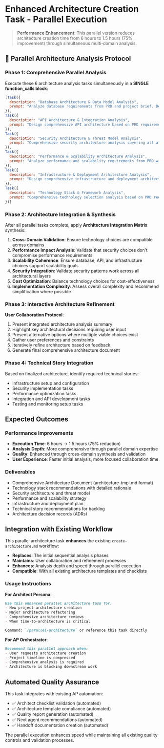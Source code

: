 # Enhanced Architecture Creation Task - Parallel Execution

> **Performance Enhancement**: This parallel version reduces architecture creation time from 6 hours to 1.5 hours (75% improvement) through simultaneous multi-domain analysis.

## 🚀 Parallel Architecture Analysis Protocol

### Phase 1: Comprehensive Parallel Analysis

Execute these 6 architecture analysis tasks simultaneously in a **SINGLE function_calls block**:

```javascript
[Task({
  description: "Database Architecture & Data Model Analysis",
  prompt: "Analyze database requirements from PRD and project brief. Design comprehensive data models, relationships, and database architecture. Consider: entity relationships, indexing strategy, performance optimization, scalability requirements, data integrity constraints, backup/recovery patterns. Generate database schema recommendations with specific technology selection rationale (SQL vs NoSQL, specific database engines). Include data flow diagrams and migration strategies."
}),
Task({
  description: "API Architecture & Integration Analysis", 
  prompt: "Design comprehensive API architecture based on PRD requirements. Define: API endpoints structure, authentication/authorization patterns, rate limiting strategies, versioning approach, external API integrations, microservices vs monolith architectural decision. Create detailed API contract specifications, error handling patterns, and integration architecture. Include API documentation standards and testing strategies."
}),
Task({
  description: "Security Architecture & Threat Model Analysis",
  prompt: "Comprehensive security architecture analysis covering all attack vectors. Evaluate: authentication/authorization implementation, data protection (encryption at rest/transit), API security patterns, deployment security, comprehensive threat modeling, compliance requirements (GDPR, SOC2, etc.). Generate specific security implementation recommendations, security patterns, and incident response considerations."
}),
Task({
  description: "Performance & Scalability Architecture Analysis",
  prompt: "Analyze performance and scalability requirements from PRD with specific metrics. Design: caching strategies (Redis, CDN, application-level), load balancing approach (horizontal/vertical scaling), database performance optimization, auto-scaling patterns, monitoring/alerting systems. Generate performance architecture with specific SLA targets and bottleneck mitigation strategies."
}),
Task({
  description: "Infrastructure & Deployment Architecture Analysis",
  prompt: "Design comprehensive infrastructure and deployment architecture. Consider: cloud provider selection with cost analysis, containerization strategy (Docker/Kubernetes), CI/CD pipeline design, infrastructure as code, monitoring/logging/observability stack, backup/disaster recovery procedures, environment management (dev/staging/prod). Generate infrastructure recommendations with deployment automation strategies."
}),
Task({
  description: "Technology Stack & Framework Analysis",
  prompt: "Comprehensive technology selection analysis based on PRD requirements and team constraints. Evaluate: frontend frameworks (React/Vue/Angular), backend languages/frameworks, database technologies, third-party services, development tools, testing frameworks, build systems. Generate technology stack recommendations with detailed rationale, learning curve assessment, and migration/maintenance considerations."
})]
```

### Phase 2: Architecture Integration & Synthesis

After all parallel tasks complete, apply **Architecture Integration Matrix** synthesis:

1. **Cross-Domain Validation**: Ensure technology choices are compatible across domains
2. **Performance Impact Analysis**: Validate that security choices don't compromise performance requirements
3. **Scalability Coherence**: Ensure database, API, and infrastructure choices support scalability goals
4. **Security Integration**: Validate security patterns work across all architectural layers
5. **Cost Optimization**: Balance technology choices for cost-effectiveness
6. **Implementation Complexity**: Assess overall complexity and recommend simplification where possible

### Phase 3: Interactive Architecture Refinement

**User Collaboration Protocol**:
1. Present integrated architecture analysis summary
2. Highlight key architectural decisions requiring user input
3. Present alternative options where multiple viable choices exist
4. Gather user preferences and constraints
5. Iteratively refine architecture based on feedback
6. Generate final comprehensive architecture document

### Phase 4: Technical Story Integration

Based on finalized architecture, identify required technical stories:
- Infrastructure setup and configuration
- Security implementation tasks
- Performance optimization tasks  
- Integration and API development tasks
- Testing and monitoring setup tasks

## Expected Outcomes

### Performance Improvements
- **Execution Time**: 6 hours → 1.5 hours (75% reduction)
- **Analysis Depth**: More comprehensive through parallel domain expertise
- **Quality**: Enhanced through cross-domain synthesis and validation
- **User Experience**: Faster initial analysis, more focused collaboration time

### Deliverables
- Comprehensive Architecture Document (architecture-tmpl.md format)
- Technology stack recommendations with detailed rationale
- Security architecture and threat model
- Performance and scalability strategy
- Infrastructure and deployment plan
- Technical story recommendations for backlog
- Architecture decision records (ADRs)

## Integration with Existing Workflow

This parallel architecture task **enhances** the existing `create-architecture.md` workflow:

- **Replaces**: The initial sequential analysis phases
- **Maintains**: User collaboration and refinement processes  
- **Enhances**: Analysis depth and speed through parallel execution
- **Compatible**: With all existing architecture templates and checklists

### Usage Instructions

**For Architect Persona**:
```markdown
Use this enhanced parallel architecture task for:
- New project architecture creation
- Major architecture refactoring
- Comprehensive architecture reviews
- When time-to-architecture is critical

Command: `/parallel-architecture` or reference this task directly
```

**For AP Orchestrator**:
```markdown
Recommend this parallel approach when:
- User requests architecture creation
- Project timeline is compressed
- Comprehensive analysis is required
- Architecture is blocking downstream work
```

## Automated Quality Assurance

This task integrates with existing AP automation:
- ✅ Architect checklist validation (automated)
- ✅ Architecture template compliance (automated)
- ✅ Quality report generation (automated)
- ✅ Next agent recommendations (automated)
- ✅ Handoff documentation creation (automated)

The parallel execution enhances speed while maintaining all existing quality controls and validation processes.